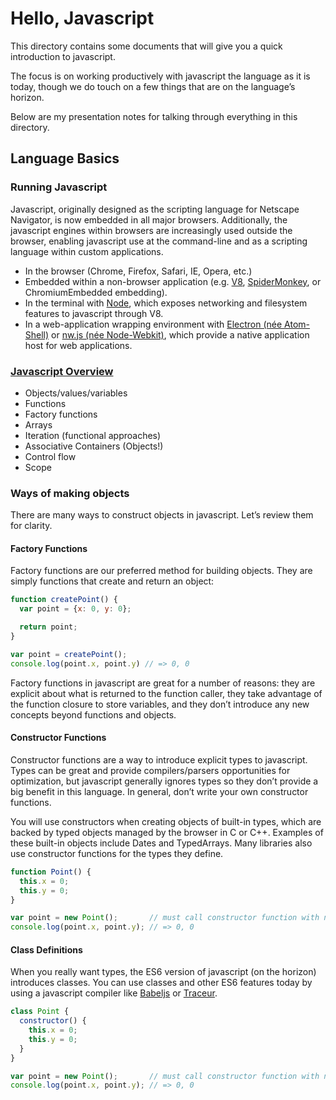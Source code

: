 Hello, Javascript
=================

This directory contains some documents that will give you a quick introduction to javascript.

The focus is on working productively with javascript the language as it is today, though we do touch on a few things that are on the language’s horizon.

Below are my presentation notes for talking through everything in this directory.

## Language Basics

### Running Javascript

Javascript, originally designed as the scripting language for Netscape Navigator, is now embedded in all major browsers. Additionally, the javascript engines within browsers are increasingly used outside the browser, enabling javascript use at the command-line and as a scripting language within custom applications.

- In the browser (Chrome, Firefox, Safari, IE, Opera, etc.)
- Embedded within a non-browser application (e.g. [V8](https://developers.google.com/v8/), [SpiderMonkey](https://developer.mozilla.org/en-US/docs/Mozilla/Projects/SpiderMonkey), or ChromiumEmbedded embedding).
- In the terminal with [Node](https://nodejs.org/), which exposes networking and filesystem features to javascript through V8.
- In a web-application wrapping environment with [Electron (née Atom-Shell)](https://github.com/atom/electron) or [nw.js (née Node-Webkit)](https://github.com/nwjs/nw.js/), which provide a native application host for web applications.

### [Javascript Overview](javascript-overview.md)

- Objects/values/variables
- Functions
- Factory functions
- Arrays
- Iteration (functional approaches)
- Associative Containers (Objects!)
- Control flow
- Scope

### Ways of making objects

There are many ways to construct objects in javascript. Let’s review them for clarity.

#### Factory Functions

Factory functions are our preferred method for building objects. They are simply functions that create and return an object:

```javascript
function createPoint() {
  var point = {x: 0, y: 0};

  return point;
}

var point = createPoint();
console.log(point.x, point.y) // => 0, 0
```

Factory functions in javascript are great for a number of reasons: they are explicit about what is returned to the function caller, they take advantage of the function closure to store variables, and they don’t introduce any new concepts beyond functions and objects.

#### Constructor Functions

Constructor functions are a way to introduce explicit types to javascript. Types can be great and provide compilers/parsers opportunities for optimization, but javascript generally ignores types so they don’t provide a big benefit in this language. In general, don’t write your own constructor functions.

You will use constructors when creating objects of built-in types, which are backed by  typed objects managed by the browser in C or C++. Examples of these built-in objects include Dates and TypedArrays. Many libraries also use constructor functions for the types they define.

```javascript
function Point() {
  this.x = 0;
  this.y = 0;
}

var point = new Point();       // must call constructor function with new!
console.log(point.x, point.y); // => 0, 0
```

#### Class Definitions

When you really want types, the ES6 version of javascript (on the horizon) introduces classes. You can use classes and other ES6 features today by using a javascript compiler like [Babeljs](http://babeljs.io/) or [Traceur](https://github.com/google/traceur-compiler).

```javascript
class Point {
  constructor() {
    this.x = 0;
    this.y = 0;
  }
}

var point = new Point();       // must call constructor function with new!
console.log(point.x, point.y); // => 0, 0
```
